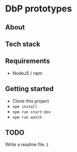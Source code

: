 # DbP prototypes

## About

## Tech stack

## Requirements

- NodeJS / npm

## Getting started

- Clone this project
- `npm install`
- `npm run start:dev`
- `npm run watch`

## TODO
Write a readme file :)
